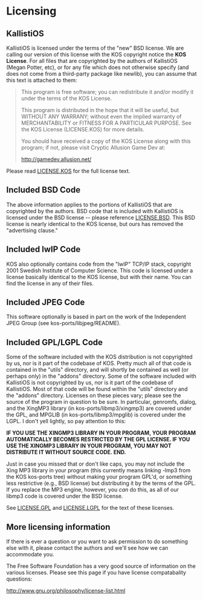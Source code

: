 # Licensing

## KallistiOS
KallistiOS is licensed under the terms of the "new" BSD license. We are 
calling our version of this license with the KOS copyright notice the **KOS
License**. For all files that are copyrighted by the authors of KallistiOS
(Megan Potter, etc), or for any file which does not otherwise specify
(and does not come from a third-party package like newlib), you can assume
that this text is attached to them:

> This program is free software; you can redistribute it and/or modify
> it under the terms of the KOS License.
>
> This program is distributed in the hope that it will be useful,
> but WITHOUT ANY WARRANY; without even the implied warranty of
> MERCHANTABILITY or FITNESS FOR A PARTICULAR PURPOSE.  See the
> KOS License (LICENSE.KOS) for more details.
>
> You should have received a copy of the KOS License along with this
> program; if not, please visit Cryptic Allusion Game Dev at:
>
>   http://gamedev.allusion.net/

Please read [LICENSE.KOS](license/LICENSE.KOS) for the full license text.

## Included BSD Code

The above information applies to the portions of KallistiOS that are copyrighted
by the authors. BSD code that is included with KallistiOS is licensed under the
BSD license -- please reference [LICENSE.BSD](license/LICENSE.BSD). This BSD
license is nearly identical to the KOS license, but ours has removed the
"advertising clause." 

## Included lwIP Code

KOS also optionally contains code from the "lwIP" TCP/IP stack,
copyright 2001 Swedish Institute of Computer Science. This code is
licensed under a license basically identical to the KOS license, but
with their name. You can find the license in any of their files.

## Included JPEG Code

This software optionally is based in part on the work of the Independent
JPEG Group (see kos-ports/libjpeg/README).

## Included GPL/LGPL Code

Some of the software included with the KOS distribution is not copyrighted
by us, nor is it part of the codebase of KOS. Pretty much all of that
code is contained in the "utils" directory, and will shortly be contained
as well (or perhaps only) in the "addons"
directory. 
Some of the software included with KallistiOS is not copyrighted by us, nor
is it part of the codebase of KallistiOS. Most of that code will be found
within the "utils" directory and the "addons" directory. Licenses on these
pieces vary; please see the source of the program in question to be sure.
In particular, genromfs, dialog, and the XingMP3 library (in 
kos-ports/libmp3/xingmp3) are covered under the GPL, and MPGLIB
(in kos-ports/libmp3/mpglib) is covered under the LGPL. I don't yell
lightly, so pay attention to this:

**IF YOU USE THE XINGMP3 LIBRARY IN YOUR PROGRAM, YOUR PROGRAM
AUTOMATICALLY BECOMES RESTRICTED BY THE GPL LICENSE. IF YOU USE THE
XINGMP3 LIBRARY IN YOUR PROGRAM, YOU MAY NOT DISTRIBUTE IT WITHOUT
SOURCE CODE. END.**

Just in case you missed that or don't like caps, you may not include the
Xing MP3 library in your program (this currently means linking -lmp3
from the KOS kos-ports tree) without making your program GPL'd, or
something less restrictive (e.g., BSD license) but distributing it by
the terms of the GPL. If you replace the MP3 engine, however, you _can_
do this, as all of our libmp3 code is covered under the BSD license.

See [LICENSE.GPL](license/LICENSE.GPL) and [LICENSE.LGPL](license/LICENSE.LGPL)
for the text of these licenses.

## More licensing information
If there is ever a question or you want to ask permission to do something
else with it, please contact the authors and we'll see how we can accommodate
you.

The Free Software Foundation has a very good source of information on
the various licenses. Please see this page if you have license compatabality
questions:

http://www.gnu.org/philosophy/license-list.html

